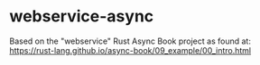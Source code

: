# webservice-async

Based on the "webservice" Rust Async Book project as found at:
<https://rust-lang.github.io/async-book/09_example/00_intro.html>
